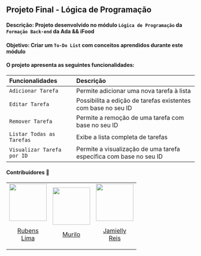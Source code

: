 ## Projeto Final - Lógica de Programação
#### Descrição: Projeto desenvolvido no módulo `Lógica de Programação` da `Formação Back-end` da Ada && iFood
#### Objetivo: Criar um `To-Do List` com conceitos aprendidos durante este módulo
#### O projeto apresenta as seguintes funcionalidades:

| Funcionalidades          | Descrição                                   |
| :----------  | :------------------------------------------ |
| `Adicionar Tarefa` | Permite adicionar uma nova tarefa à lista |
| `Editar Tarefa` | Possibilita a edição de tarefas existentes com base no seu ID |
| `Remover Tarefa` | Permite a remoção de uma tarefa com base no seu ID |
| `Listar Todas as Tarefas` | Exibe a lista completa de tarefas |
| `Visualizar Tarefa por ID` | Permite a visualização de uma tarefa específica com base no seu ID |

<!--
- Adicionar Tarefa: Permite adicionar uma nova tarefa à lista.
- Editar Tarefa: Possibilita a edição de tarefas existentes com base no seu ID.
- Remover Tarefa: Permite a remoção de uma tarefa com base no seu ID.
- Listar Todas as Tarefas: Exibe a lista completa de tarefas.
- Visualizar Tarefa por ID: Permite a visualização de uma tarefa específica com base no seu ID.
-->

#### Contribuidores 🔻

<!-- 
- [Rubens L Ferreira](https://github.com/RubensLFerreira)
- [Muriloma](https://github.com/muriloma)
- [Jamielly Reis](https://github.com/Jamielly)
-->
<table align="center">
  <tr align="center">
    <td>
      <a href="https://github.com/RubensLFerreira">
        <img src="https://avatars.githubusercontent.com/RubensLFerreira" width=100 />
        <p>Rubens <br/>Lima</p>
      </a>
    </td>
    <td>
      <a href="https://github.com/muriloma">
        <img src="https://avatars.githubusercontent.com/muriloma" width=100 />
        <p>Murilo</p>
      </a>
    </td>
    <td>
      <a href="https://github.com/Jamielly">
        <img src="https://avatars.githubusercontent.com/Jamielly" width=100 />
        <p>Jamielly <br/>Reis</p>
      </a>
    </td>
  </tr>
</table>

